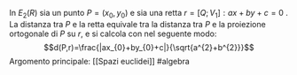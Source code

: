 In $E_{2}(R)$ sia un punto $P=(x_{0},y_{0})$ e sia una retta $r=[Q;V_{1}]:ax+by+c=0$ .
La distanza tra $P$ e la retta equivale tra la distanza tra $P$ e la proiezione ortogonale di $P$ su $r$, e si calcola con nel seguente modo:$$d(P,r)=\frac{|ax_{0}+by_{0}+c|}{\sqrt{a^{2}+b^{2}}}$$
Argomento principale: [[Spazi euclidei]]
#algebra 
